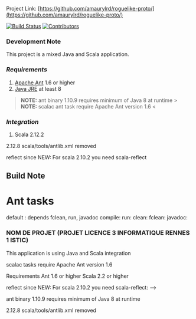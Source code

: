 Project Link: [https://github.com/amaurylrd/roguelike-proto/](https://github.com/amaurylrd/roguelike-proto/)

[![Build Status](https://travis-ci.org/amaurylrd/roguelike-proto.png?branch=master)](https://travis-ci.org/amaurylrd/roguelike-proto "Continuous Integration")
[![Contributors][contributors-shield]][contributors-url]

[contributors-shield]: https://img.shields.io/github/contributors/amaurylrd/roguelike-proto.svg?style=flat-square
[contributors-url]: https://github.com/amaurylrd/roguelike-proto/graphs/contributors

### Development Note

This project is a mixed Java and Scala application.

### *Requirements*

1. [Apache Ant](https://ant.apache.org/bindownload.cgi) 1.6 or higher
1. [Java JRE](https://www.java.com/en/download/) at least 8

>**NOTE:** ant binary 1.10.9 requires minimum of Java 8 at runtime >
>**NOTE:** scalac ant task require Apache Ant version 1.6 <

### *Integration*

1. Scala 2.12.2

2.12.8 scala/tools/antlib.xml removed

reflect since NEW: For scala 2.10.2 you need scala-reflect

## Build Note

# Ant tasks

default : depends fclean, run, javadoc
compile: 
run:
clean:
fclean:
javadoc:

### NOM DE PROJET (PROJET LICENCE 3 INFORMATIQUE RENNES 1 ISTIC)

This application is using Java and Scala
integration



scalac tasks require Apache Ant version 1.6

Requirements
Ant 1.6 or higher
Scala 2.2 or higher

reflect since NEW: For scala 2.10.2 you need scala-reflect: -->


ant binary 1.10.9 requires minimum of Java 8 at runtime

2.12.8 scala/tools/antlib.xml removed

